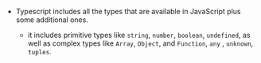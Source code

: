 - Typescript includes all the types that are available in JavaScript plus some additional ones.

  - it includes primitive types like `string`, `number`,  `boolean`, `undefined`, 
  as well as complex types like `Array`, `Object`, and `Function`, `any` , `unknown`, `tuples`.